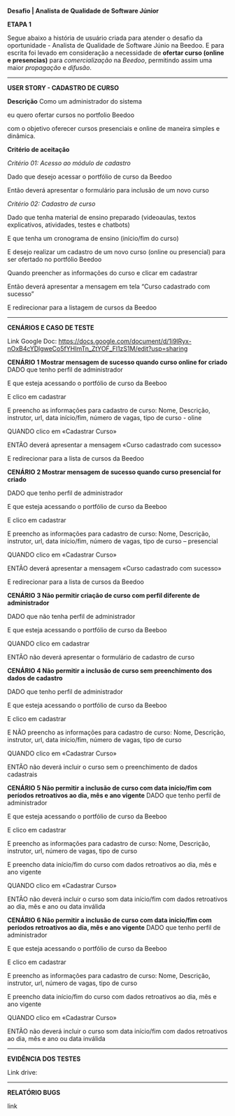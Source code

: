 **Desafio | Analista de Qualidade de Software Júnior**


**ETAPA 1**

Segue abaixo a história de usuário criada para atender o desafio da oportunidade - Analista de Qualidade de Software Júnio na Beedoo.
E para escrita foi levado em consideração a necessidade de **ofertar curso (online e presencias)** para *comercialização* na *Beedoo*, permitindo assim uma maior 
*propagação* e *difusão*.

-------------------------------

**USER STORY - CADASTRO DE CURSO**

**Descrição**
Como um administrador do sistema

eu quero ofertar cursos no portfolio Beedoo 

com o objetivo oferecer cursos presenciais e online de maneira simples e dinâmica.

**Critério de aceitação**

*Critério 01: Acesso ao módulo de cadastro*

Dado que desejo acessar o portfólio de curso da Beedoo

Então deverá apresentar o formulário para inclusão de um novo curso

*Critério 02: Cadastro de curso*

Dado que tenha material de ensino preparado (videoaulas, textos explicativos, atividades, testes e chatbots)

E que tenha um cronograma de ensino (início/fim do curso)

E desejo realizar um cadastro de um novo curso (online ou presencial) para ser ofertado no  portfólio Beedoo

Quando preencher as informações do curso e clicar em cadastrar 

Então deverá apresentar a mensagem em tela “Curso cadastrado com sucesso”

E redirecionar para a listagem de cursos da Beedoo

-------------------------------

**CENÁRIOS E CASO DE TESTE**

Link  Google Doc: https://docs.google.com/document/d/1i9lRyx-nOxB4cYDlgweCo5fYHImTn_ZtYOF_Fl1zS1M/edit?usp=sharing

**CENÁRIO 1	Mostrar mensagem de sucesso quando curso online for criado**
DADO que tenho perfil de administrador

E que esteja acessando o portfólio de curso da Beeboo

E clico em cadastrar

E preencho as informações para  cadastro de curso: Nome, Descrição, instrutor, url, data início/fim, número de vagas, tipo de curso - oline 

QUANDO clico em «Cadastrar Curso»

ENTÃO deverá apresentar a mensagem «Curso cadastrado com sucesso»

E redirecionar para a lista de cursos da Beedoo


**CENÁRIO 2	Mostrar mensagem de sucesso quando curso presencial for criado**

DADO que tenho perfil de administrador

E que esteja acessando o portfólio de curso da Beeboo

E clico em cadastrar

E preencho as informações para  cadastro de curso: Nome, Descrição, instrutor, url, data início/fim, número de vagas, tipo de curso – presencial

QUANDO clico em «Cadastrar Curso»

ENTÃO deverá apresentar a mensagem «Curso cadastrado com sucesso»

E redirecionar para a lista de cursos da Beedoo


**CENÁRIO 3	Não permitir criação de curso com perfil diferente de administrador**

DADO que não tenha perfil de administrador

E que esteja acessando o portfólio de curso da Beeboo

QUANDO clico em cadastrar

ENTÃO não deverá apresentar o formulário de cadastro de curso 


**CENÁRIO 4	Não permitir a inclusão de curso sem preenchimento dos dados de cadastro**

DADO que tenho perfil de administrador

E que esteja acessando o portfólio de curso da Beeboo

E clico em cadastrar

E NÃO preencho as informações para  cadastro de curso: Nome, Descrição, instrutor, url, data início/fim, número de vagas, tipo de curso

QUANDO clico em «Cadastrar Curso»

ENTÃO não deverá incluir o curso sem o preenchimento de dados cadastrais


**CENÁRIO 5	Não permitir a inclusão de curso com data início/fim com períodos retroativos ao dia, mês e ano vigente**
DADO que tenho perfil de administrador

E que esteja acessando o portfólio de curso da Beeboo

E clico em cadastrar

E preencho as informações para  cadastro de curso: Nome, Descrição, instrutor, url, número de vagas, tipo de curso

E preencho data início/fim do curso com dados retroativos ao dia, mês e ano vigente

QUANDO clico em «Cadastrar Curso»

ENTÃO não deverá incluir o curso som data início/fim com dados retroativos ao dia, mês e ano ou data inválida


**CENÁRIO 6	Não permitir a inclusão de curso com data início/fim com períodos retroativos ao dia, mês e ano vigente**
DADO que tenho perfil de administrador

E que esteja acessando o portfólio de curso da Beeboo

E clico em cadastrar

E preencho as informações para  cadastro de curso: Nome, Descrição, instrutor, url, número de vagas, tipo de curso

E preencho data início/fim do curso com dados retroativos ao dia, mês e ano vigente

QUANDO clico em «Cadastrar Curso»

ENTÃO não deverá incluir o curso som data início/fim com dados retroativos ao dia, mês e ano ou data inválida


-------------------------------

**EVIDÊNCIA DOS TESTES**

Link drive: 

-------------------------------

**RELATÓRIO BUGS**

link 

